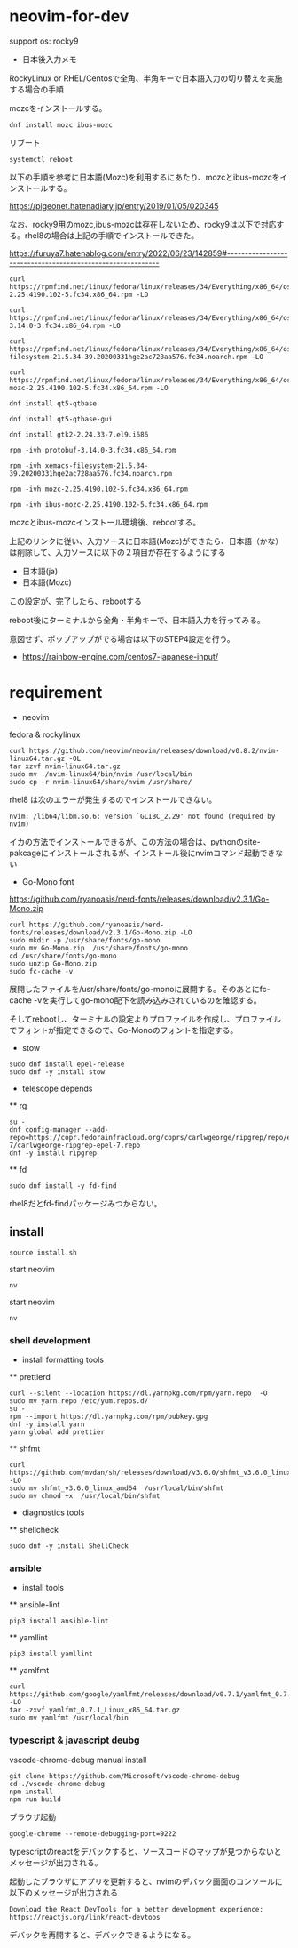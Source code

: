 # neovim-for-dev

support os: rocky9

* 日本後入力メモ

RockyLinux or RHEL/Centosで全角、半角キーで日本語入力の切り替えを実施する場合の手順

mozcをインストールする。

```
dnf install mozc ibus-mozc
```

リブート

```
systemctl reboot
```

以下の手順を参考に日本語(Mozc)を利用するにあたり、mozcとibus-mozcをインストールする。


https://pigeonet.hatenadiary.jp/entry/2019/01/05/020345


なお、rocky9用のmozc,ibus-mozcは存在しないため、rocky9は以下で対応する。rhel8の場合は上記の手順でインストールできた。

https://furuya7.hatenablog.com/entry/2022/06/23/142859#-----------------------------------------------------------


```
curl https://rpmfind.net/linux/fedora/linux/releases/34/Everything/x86_64/os/Packages/m/mozc-2.25.4190.102-5.fc34.x86_64.rpm -LO

curl https://rpmfind.net/linux/fedora/linux/releases/34/Everything/x86_64/os/Packages/p/protobuf-3.14.0-3.fc34.x86_64.rpm -LO

curl https://rpmfind.net/linux/fedora/linux/releases/34/Everything/x86_64/os/Packages/x/xemacs-filesystem-21.5.34-39.20200331hge2ac728aa576.fc34.noarch.rpm -LO

curl https://rpmfind.net/linux/fedora/linux/releases/34/Everything/x86_64/os/Packages/i/ibus-mozc-2.25.4190.102-5.fc34.x86_64.rpm -LO

dnf install qt5-qtbase

dnf install qt5-qtbase-gui

dnf install gtk2-2.24.33-7.el9.i686

rpm -ivh protobuf-3.14.0-3.fc34.x86_64.rpm

rpm -ivh xemacs-filesystem-21.5.34-39.20200331hge2ac728aa576.fc34.noarch.rpm

rpm -ivh mozc-2.25.4190.102-5.fc34.x86_64.rpm

rpm -ivh ibus-mozc-2.25.4190.102-5.fc34.x86_64.rpm
```

mozcとibus-mozcインストール環境後、rebootする。

上記のリンクに従い、入力ソースに日本語(Mozc)ができたら、日本語（かな）は削除して、入力ソースに以下の２項目が存在するようにする

* 日本語(ja)
* 日本語(Mozc)

この設定が、完了したら、rebootする

reboot後にターミナルから全角・半角キーで、日本語入力を行ってみる。

意図せず、ポップアップがでる場合は以下のSTEP4設定を行う。

* https://rainbow-engine.com/centos7-japanese-input/


# requirement

* neovim

fedora & rockylinux
```
curl https://github.com/neovim/neovim/releases/download/v0.8.2/nvim-linux64.tar.gz -OL
tar xzvf nvim-linux64.tar.gz
sudo mv ./nvim-linux64/bin/nvim /usr/local/bin
sudo cp -r nvim-linux64/share/nvim /usr/share/
```

rhel8 は次のエラーが発生するのでインストールできない。 

```
nvim: /lib64/libm.so.6: version `GLIBC_2.29' not found (required by nvim)
```

イカの方法でインストールできるが、この方法の場合は、pythonのsite-pakcageにインストールされるが、インストール後にnvimコマンド起動できない


* Go-Mono font


https://github.com/ryanoasis/nerd-fonts/releases/download/v2.3.1/Go-Mono.zip

```
curl https://github.com/ryanoasis/nerd-fonts/releases/download/v2.3.1/Go-Mono.zip -LO
sudo mkdir -p /usr/share/fonts/go-mono
sudo mv Go-Mono.zip  /usr/share/fonts/go-mono
cd /usr/share/fonts/go-mono
sudo unzip Go-Mono.zip
sudo fc-cache -v
```

展開したファイルを/usr/share/fonts/go-monoに展開する。そのあとにfc-cache -vを実行してgo-mono配下を読み込みされているのを確認する。

そしてrebootし、ターミナルの設定よりプロファイルを作成し、プロファイルでフォントが指定できるので、Go-Monoのフォントを指定する。

* stow

```
sudo dnf install epel-release
sudo dnf -y install stow
```

* telescope depends

** rg

```
su -
dnf config-manager --add-repo=https://copr.fedorainfracloud.org/coprs/carlwgeorge/ripgrep/repo/epel-7/carlwgeorge-ripgrep-epel-7.repo
dnf -y install ripgrep
```

** fd

```
sudo dnf install -y fd-find
```

rhel8だとfd-findパッケージみつからない。

## install 


```
source install.sh
```

start neovim
```
nv
```


start neovim
```
nv
```

### shell development

* install formatting tools

** prettierd

```
curl --silent --location https://dl.yarnpkg.com/rpm/yarn.repo  -O
sudo mv yarn.repo /etc/yum.repos.d/
su -
rpm --import https://dl.yarnpkg.com/rpm/pubkey.gpg
dnf -y install yarn
yarn global add prettier
```

** shfmt

```
curl https://github.com/mvdan/sh/releases/download/v3.6.0/shfmt_v3.6.0_linux_amd64 -LO
sudo mv shfmt_v3.6.0_linux_amd64  /usr/local/bin/shfmt
sudo mv chmod +x  /usr/local/bin/shfmt
```

* diagnostics tools

** shellcheck
```
sudo dnf -y install ShellCheck
```

### ansible 

* install tools

** ansible-lint

```
pip3 install ansible-lint
```

** yamllint

```
pip3 install yamllint
```

** yamlfmt

```
curl https://github.com/google/yamlfmt/releases/download/v0.7.1/yamlfmt_0.7.1_Linux_x86_64.tar.gz -LO
tar -zxvf yamlfmt_0.7.1_Linux_x86_64.tar.gz
sudo mv yamlfmt /usr/local/bin
```

### typescript & javascript deubg

vscode-chrome-debug manual install

```
git clone https://github.com/Microsoft/vscode-chrome-debug
cd ./vscode-chrome-debug
npm install
npm run build
```

ブラウザ起動

```
google-chrome --remote-debugging-port=9222
```

typescriptのreactをデバックすると、ソースコードのマップが見つからないとメッセージが出力される。

起動したブラウザにアプリを更新すると、nvimのデバック画面のコンソールに以下のメッセージが出力される

```
Download the React DevTools for a better development experience: https://reactjs.org/link/react-devtoos
```

デバックを再開すると、デバックできるようになる。




